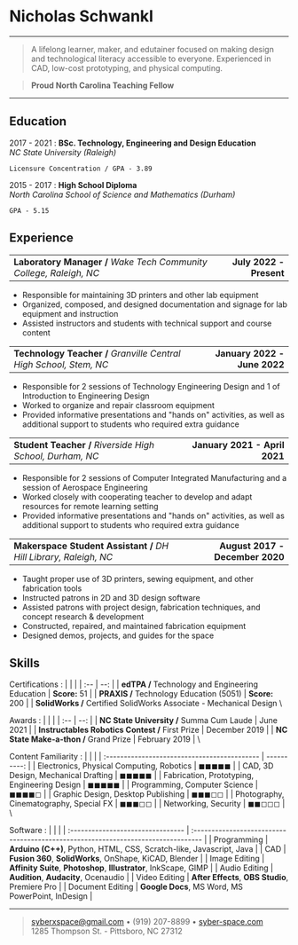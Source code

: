 Nicholas Schwankl
============

----

>  A lifelong learner, maker, and edutainer focused on making design 
>  and technological literacy accessible to everyone.
>  Experienced in CAD, low-cost prototyping, and physical computing.

> **Proud North Carolina Teaching Fellow**

----

Education
---------

2017 - 2021
:   **BSc. Technology, Engineering and Design Education**\
    *NC State University (Raleigh)*

    Licensure Concentration / GPA - 3.89

2015 - 2017
:   **High School Diploma**\
    *North Carolina School of Science and Mathematics (Durham)*

    GPA - 5.15

Experience
----------

|                                                           |                               |
| :-------------------------------------------------------- | ----------------------------: |
| **Laboratory Manager /** *Wake Tech Community College, Raleigh, NC* | **July 2022 - Present** |

* Responsible for maintaining 3D printers and other lab equipment
* Organized, composed, and designed documentation and signage for lab equipment and instruction
* Assisted instructors and students with technical support and course content

|                                                           |                               |
| :-------------------------------------------------------- | ----------------------------: |
| **Technology Teacher /** *Granville Central High School, Stem, NC* | **January 2022 - June 2022** |

* Responsible for 2 sessions of Technology Engineering Design and 1 of Introduction to Engineering Design
* Worked to organize and repair classroom equipment
* Provided informative presentations and "hands on" activities, as well as additional support to students who required extra guidance

|                                                           |                               |
| :-------------------------------------------------------- | ----------------------------: |
| **Student Teacher /** *Riverside High School, Durham, NC* | **January 2021 - April 2021** |

* Responsible for 2 sessions of Computer Integrated Manufacturing and a session of Aerospace Engineering
* Worked closely with cooperating teacher to develop and adapt resources for remote learning setting
* Provided informative presentations and "hands on" activities, as well as additional support to students who required extra guidance

|                                                                   |                                 |
| :---------------------------------------------------------------- | ------------------------------: |
| **Makerspace Student Assistant /** *DH Hill Library, Raleigh, NC* | **August 2017 - December 2020** |

* Taught proper use of 3D printers, sewing equipment, and other fabrication tools
* Instructed patrons in 2D and 3D design software
* Assisted patrons with project design, fabrication techniques, and concept research & development
* Constructed, repaired, and maintained fabrication equipment
* Designed demos, projects, and guides for the space


Skills
------

Certifications
:   | | |
    | :-- | --: |
    | **edTPA /** Technology and Engineering Education | **Score:** 51 |
    | **PRAXIS /** Technology Education (5051) | **Score:** 200 |
    | **SolidWorks /** Certified SolidWorks Associate - Mechanical Design
    \

Awards
:   | | |
    | :-- | --: |
    | **NC State University /** Summa Cum Laude | June 2021 |
    | **Instructables Robotics Contest /** First Prize | December 2019 |
    | **NC State Make-a-thon /** Grand Prize | February 2019 |
    \

Content Familiarity
:   |                                              |             |
    | :------------------------------------------- | ----------: |
    | Electronics, Physical Computing, Robotics    | ◼◼◼◼◼       |
    | CAD, 3D Design, Mechanical Drafting          | ◼◼◼◼◼       |
    | Fabrication, Prototyping, Engineering Design | ◼◼◼◼◼       |
    | Programming, Computer Science                | ◼◼◼◼◻       |
    | Graphic Design, Desktop Publishing           | ◼◼◼◻◻       |
    | Photography, Cinematography, Special FX      | ◼◼◼◻◻       |
    | Networking, Security                         | ◼◼◻◻◻       |
    \

Software
:   |                                   |                                                                                   |
    | :-------------------------------- | :-------------------------------------------------------------------------------- |
    | Programming                       | **Arduino (C++)**, Python, HTML, CSS, Scratch-like, Javascript, Java              |
    | CAD                               | **Fusion 360**, **SolidWorks**, OnShape, KiCAD, Blender                           |
    | Image Editing                     | **Affinity Suite**, **Photoshop**, **Illustrator**, InkScape, GIMP                |
    | Audio Editing                     | **Audition**, **Audacity**, Ocenaudio                                             |
    | Video Editing                     | **After Effects**, **OBS Studio**, Premiere Pro                                   |
    | Document Editing                  | **Google Docs**, MS Word, MS PowerPoint, InDesign                                 |

----

> <syberxspace@gmail.com> • (919) 207-8899 • [syber-space.com](https://syber-space.com/)\
> 1285 Thompson St. - Pittsboro, NC 27312
